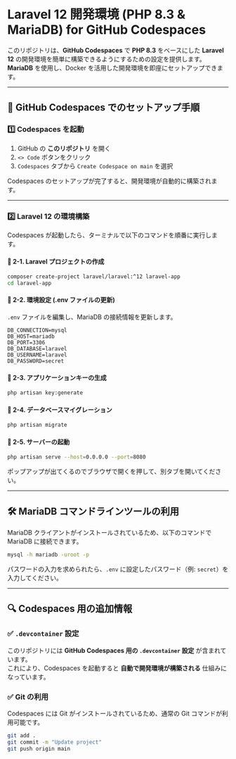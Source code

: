 # Laravel 12 開発環境 (PHP 8.3 & MariaDB) for GitHub Codespaces

このリポジトリは、**GitHub Codespaces** で **PHP 8.3** をベースにした **Laravel 12** の開発環境を簡単に構築できるようにするための設定を提供します。  
**MariaDB** を使用し、Docker を活用した開発環境を即座にセットアップできます。

---

## 🚀 GitHub Codespaces でのセットアップ手順

### 1️⃣ Codespaces を起動

1. GitHub の **このリポジトリ** を開く  
2. `<> Code` ボタンをクリック  
3. `Codespaces` タブから `Create Codespace on main` を選択  

Codespaces のセットアップが完了すると、開発環境が自動的に構築されます。

---

### 2️⃣ Laravel 12 の環境構築

Codespaces が起動したら、ターミナルで以下のコマンドを順番に実行します。

#### 🔹 2-1. Laravel プロジェクトの作成

```bash
composer create-project laravel/laravel:^12 laravel-app
cd laravel-app
```

#### 🔹 2-2. 環境設定 (.env ファイルの更新)

`.env` ファイルを編集し、MariaDB の接続情報を更新します。

```dotenv
DB_CONNECTION=mysql
DB_HOST=mariadb
DB_PORT=3306
DB_DATABASE=laravel
DB_USERNAME=laravel
DB_PASSWORD=secret
```

#### 🔹 2-3. アプリケーションキーの生成

```bash
php artisan key:generate
```

#### 🔹 2-4. データベースマイグレーション

```bash
php artisan migrate
```

#### 🔹 2-5. サーバーの起動

```bash
php artisan serve --host=0.0.0.0 --port=8080
```

ポップアップが出てくるのでブラウザで開くを押して、別タブを開いてください。

---

## 🛠 MariaDB コマンドラインツールの利用

MariaDB クライアントがインストールされているため、以下のコマンドで MariaDB に接続できます。

```bash
mysql -h mariadb -uroot -p
```

パスワードの入力を求められたら、`.env` に設定したパスワード（例: `secret`）を入力してください。

---

## 🔍 Codespaces 用の追加情報

### ✅ `.devcontainer` 設定

このリポジトリには **GitHub Codespaces 用の `.devcontainer` 設定** が含まれています。  
これにより、Codespaces を起動すると **自動で開発環境が構築される** 仕組みになっています。

### ✅ Git の利用

Codespaces には Git がインストールされているため、通常の Git コマンドが利用可能です。

```bash
git add .
git commit -m "Update project"
git push origin main
```
